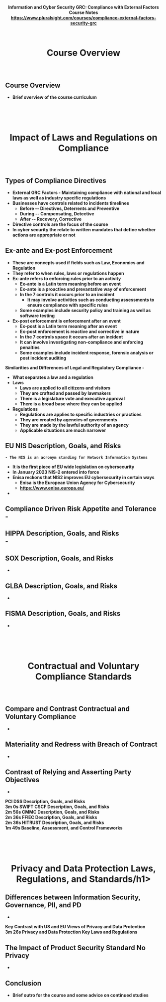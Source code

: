 <b><p align=center>
Information and Cyber Security GRC: Compliance with External Factors</br>
Course Notes</br>
https://www.pluralsight.com/courses/compliance-external-factors-security-grc


<br />
<h1><p align=center>Course Overview</h1><br/>	
	
Course Overview		
  -
  - Brief overview of the course curriculum

<br /><br /><br />
<h1><p align=center>Impact of Laws and Regulations on Compliance</h1><br/>	
	
Types of Compliance Directives
  -
  - External GRC Factors
 		- Maintaining compliance with national and local laws as well as industry specific regulations
  - Businesses have controls related to incidents timelines
  	- Before -- Directives, Deterrents and Preventive
    - During -- Compensating, Detective
    - After -- Recovery, Corrective 
  - Directive controls are the focus of the course
  - In cyber security the relate to written mandates that define whether actions are appropriate or not

Ex-ante and Ex-post Enforcement
  -
  - These are concepts used if fields such as Law, Economics and Regulation
  - They refer to when rules, laws or regulations happen
  - Ex-ante refers to enforcing rules prior to an activity
  	- Ex-ante is a Latin term meaning before an event
   	- Ex-ante is a proactive and prevantative way of enforcement
    - In the 7 controls it occurs prior to an incident
		- It may involve activities such as conducting assessments to ensure compliance with specific rules
    - Some examples include security policy and training as well as software testing
  - Ex-post enforcement is enforcement after an event
  	- Ex-post is a Latin term meaning after an event
    - Ex-post enforcement is reactive and corrective in nature
    - In the 7 controls space it occurs after an incident
    - It can involve investigating non-compliance and enforcing penalties
    - Some examples include incident response, forensic analysis or post incident auditing

Similarities and Differences of Legal and Regulatory Compliance
	-
  - What separates a law and a regulation
  - Laws
  	- Laws are applied to all citizens and visitors
    - They are crafted and passed by lawmakers
    - There is a legislature vote and executive approval
    - There is a broad base where they can be applied
  - Regulations
  	- Regulations are applies to specific industries or practices
    - They are created by agencies of governments
    - They are made by the lawful authority of an agency
    - Applicable situations are much narrower 

EU NIS Description, Goals, and Risks		
  -
	- The NIS is an acronym standing for Network Information Systems
  - It is the first piece of EU wide legislation on cybersecurity
  - In January 2023 NIS-2 entered into force
  - Enisa reckons that NIS2 improves EU cybersecurity in certain ways
  	- Enisa is the European Union Agency for Cybersecurity
    - https://www.enisa.europa.eu/  
  - 
 
Compliance Driven Risk Appetite and Tolerance		
	-
  -
	
HIPPA Description, Goals, and Risks		
	-
  -
	
SOX Description, Goals, and Risks		
  -
  -
	
GLBA Description, Goals, and Risks		
  -
  -
 
FISMA Description, Goals, and Risks		
  -
  -

 
<br /><br /><br />
<h1><p align=center>Contractual and Voluntary Compliance Standards</h1><br/>	
	
Compare and Contrast Contractual and Voluntary Compliance		
  -
  -
	
Materiality and Redress with Breach of Contract 		
  -
  -
	
Contrast of Relying and Asserting Party Objectives		
  -
  -
	
PCI DSS Description, Goals, and Risks		
3m 0s
SWIFT CSCF Description, Goals, and Risks		
2m 56s
CMMC Description, Goals, and Risks		
2m 36s
FFIEC Description, Goals, and Risks		
2m 36s
HITRUST Description, Goals, and Risks		
1m 49s
Baseline, Assessment, and Control Frameworks		

<br /><br /><br />
<h1><p align=center>Privacy and Data Protection Laws, Regulations, and Standards/h1><br/>		
	
Differences between Information Security, Governance, PII, and PD		
  -
  -
	
Key Contrast with US and EU Views of Privacy and Data Protection		
3m 26s
Privacy and Data Protection Key Laws and Regulations		

The Impact of Product Security Standard No Privacy
  -
  -

Conclusion
  -
  - Brief outro for the course and some advice on continued studies 
